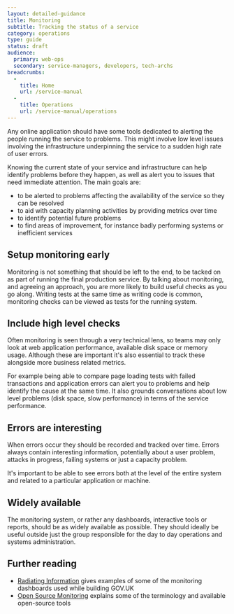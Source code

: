 ```yaml
---
layout: detailed-guidance
title: Monitoring
subtitle: Tracking the status of a service
category: operations
type: guide
status: draft
audience: 
  primary: web-ops
  secondary: service-managers, developers, tech-archs
breadcrumbs:
  -
    title: Home
    url: /service-manual
  -
    title: Operations
    url: /service-manual/operations
---
```


Any online application should have some tools dedicated to alerting the people running the service to problems. This might involve low level issues involving the infrastructure underpinning the service to a sudden high rate of user errors.

Knowing the current state of your service and infrastructure can help identify problems before they happen, as well as alert you to issues that need immediate attention. The main goals are:

* to be alerted to problems affecting the availability of the service so they can be resolved
* to aid with capacity planning activities by providing metrics over time
* to identify potential future problems
* to find areas of improvement, for instance badly performing systems or inefficient services

## Setup monitoring early

Monitoring is not something that should be left to the end, to be tacked on as part of running the final production service. By talking about monitoring, and agreeing an approach, you are more likely to build useful checks as you go along. Writing tests at the same time as writing code is common, monitoring checks can be viewed as tests for the running system.

## Include high level checks

Often monitoring is seen through a very technical lens, so teams may only look at web application performance, available disk space or memory usage. Although these are important it's also essential to track these alongside more business related metrics. 

For example being able to compare page loading tests with failed transactions and application errors can alert you to problems and help identify the cause at the same time. It also grounds conversations about low level problems (disk space, slow performance) in terms of the service performance. 

## Errors are interesting

When errors occur they should be recorded and tracked over time. Errors always contain interesting information, potentially about a user problem, attacks in progress, failing systems or just a capacity problem. 

It's important to be able to see errors both at the level of the entire system and related to a particular application or machine.

## Widely available

The monitoring system, or rather any dashboards, interactive tools or reports, should be as widely available as possible. They should ideally be useful outside just the group responsible for the day to day operations and systems administration.

## Further reading

* [Radiating Information](http://digital.cabinetoffice.gov.uk/2012/02/08/radiating-information/) gives examples of some of the monitoring dashboards used while building GOV.UK
* [Open Source Monitoring](https://speakerdeck.com/obfuscurity/the-state-of-open-source-monitoring) explains some of the terminology and available open-source tools

